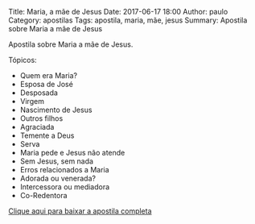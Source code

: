 Title: Maria, a mãe de Jesus
Date: 2017-06-17 18:00
Author: paulo
Category: apostilas
Tags: apostila, maria, mãe, jesus
Summary: Apostila sobre Maria a mãe de Jesus

Apostila sobre Maria a mãe de Jesus.

Tópicos:

- Quem era Maria?
- Esposa de José
- Desposada
- Virgem
- Nascimento de Jesus
- Outros filhos
- Agraciada
- Temente a Deus
- Serva
- Maria pede e Jesus não atende
- Sem Jesus, sem nada
- Erros relacionados a Maria
- Adorada ou venerada?
- Intercessora ou mediadora
- Co-Redentora

[Clique aqui para baixar a apostila completa](https://www.dropbox.com/s/11l9439uapnctky/Maria%2C%20a%20m%C3%A3e%20de%20Jesus.pdf?dl=1)